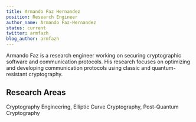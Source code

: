 ```yaml
---
title: Armando Faz Hernandez
position: Research Engineer
author_name: Armando Faz-Hernandez
status: current
twitter: armfazh
blog_author: armfazh
---
```


Armando Faz is a research engineer working on securing cryptographic software and communication protocols. His research focuses on optimizing and developing communication protocols using classic and quantum-resistant cryptography.

## Research Areas

Cryptography Engineering, Elliptic Curve Cryptography, Post-Quantum Cryptography
